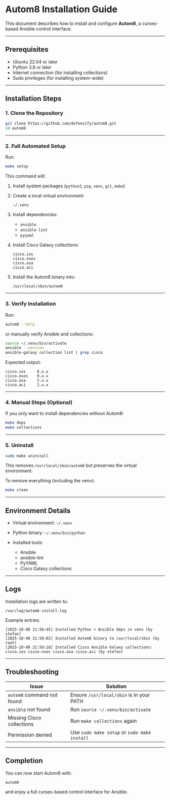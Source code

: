 # Autom8 Installation Guide

This document describes how to install and configure **Autom8**, a curses-based Ansible control interface.

---

## Prerequisites

* Ubuntu 22.04 or later
* Python 3.8 or later
* Internet connection (for installing collections)
* Sudo privileges (for installing system-wide)

---

## Installation Steps

### 1. Clone the Repository

```bash
git clone https://github.com/defensify/autom8.git
cd autom8
```

---

### 2. Full Automated Setup

Run:

```bash
make setup
```

This command will:

1. Install system packages (`python3`, `pip`, `venv`, `git`, `make`)
2. Create a local virtual environment:

   ```
   ~/.venv
   ```
3. Install dependencies:

   * `ansible`
   * `ansible-lint`
   * `pyyaml`
4. Install Cisco Galaxy collections:

   ```
   cisco.ios
   cisco.nxos
   cisco.asa
   cisco.aci
   ```
5. Install the Autom8 binary into:

   ```
   /usr/local/sbin/autom8
   ```

---

### 3. Verify Installation

Run:

```bash
autom8 --help
```

or manually verify Ansible and collections:

```bash
source ~/.venv/bin/activate
ansible --version
ansible-galaxy collection list | grep cisco
```

Expected output:

```
cisco.ios     8.x.x
cisco.nxos    9.x.x
cisco.asa     5.x.x
cisco.aci     2.x.x
```

---

### 4. Manual Steps (Optional)

If you only want to install dependencies without Autom8:

```bash
make deps
make collections
```

---

### 5. Uninstall

```bash
sudo make uninstall
```

This removes `/usr/local/sbin/autom8` but preserves the virtual environment.

To remove everything (including the venv):

```bash
make clean
```

---

## Environment Details

* Virtual environment: `~/.venv`
* Python binary: `~/.venv/bin/python`
* Installed tools:

  * Ansible
  * ansible-lint
  * PyYAML
  * Cisco Galaxy collections

---

## Logs

Installation logs are written to:

```
/var/log/autom8-install.log
```

Example entries:

```
[2025-10-08 21:58:45] Installed Python + Ansible deps in venv (by stefan)
[2025-10-08 21:59:02] Installed Autom8 binary to /usr/local/sbin (by root)
[2025-10-08 21:59:18] Installed Cisco Ansible Galaxy collections: cisco.ios cisco.nxos cisco.asa cisco.aci (by stefan)
```

---

## Troubleshooting

| Issue                      | Solution                                     |
| -------------------------- | -------------------------------------------- |
| `autom8` command not found | Ensure `/usr/local/sbin` is in your PATH     |
| `ansible` not found        | Run `source ~/.venv/bin/activate`            |
| Missing Cisco collections  | Run `make collections` again                 |
| Permission denied          | Use `sudo make setup` or `sudo make install` |

---

## Completion

You can now start Autom8 with:

```bash
autom8
```

and enjoy a full curses-based control interface for Ansible.
